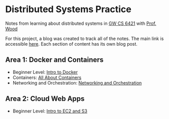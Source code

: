 # Distributed Systems Practice
Notes from learning about distributed systems in [GW CS 6421](https://gwdistsys18.github.io/) with [Prof. Wood](https://faculty.cs.gwu.edu/timwood/)

For this project, a blog was created to track all of the notes. The main link is accessible [here](http://patcody.io/dist-sys-practice/). Each section of content has its own blog post.

## Area 1: Docker and Containers

- Beginner Level: [Intro to Docker](http://patcody.io/dist-sys-practice/intro-to-docker/)
- Containers: [All About Containers](http://patcody.io/dist-sys-practice/all-about-containers/)
- Networking and Orchestration: [Networking and Orchestration](http://patcody.io/dist-sys-practice/networking-and-orchestration/)

## Area 2: Cloud Web Apps

- Beginner Level: [Intro to EC2 and S3](http://patcody.io/dist-sys-practice/intro-to-ec2-and-s3/)
